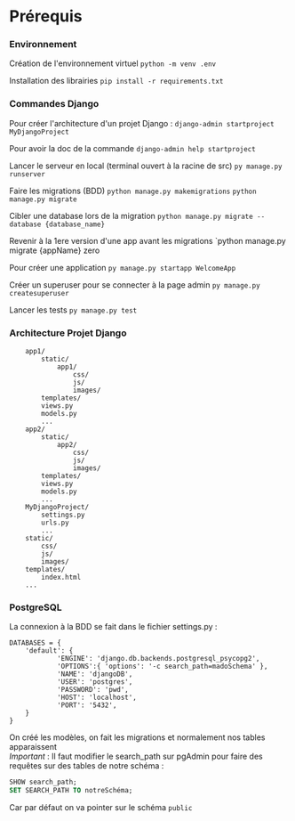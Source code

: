# Prérequis

### Environnement

Création de l'environnement virtuel
`python -m venv .env`

Installation des librairies
`pip install -r requirements.txt`  


### Commandes Django

Pour créer l'architecture d'un projet Django :
`django-admin startproject MyDjangoProject`

Pour avoir la doc de la commande 
`django-admin help startproject`

Lancer le serveur en local (terminal ouvert à la racine de src)
`py manage.py runserver`

Faire les migrations (BDD)
`python manage.py makemigrations`
`python manage.py migrate`

Cibler une database lors de la migration
`python manage.py migrate --database {database_name}`

Revenir à la 1ere version d'une app avant les migrations
`python manage.py migrate {appName} zero

Pour créer une application
`py manage.py startapp WelcomeApp`

Créer un superuser pour se connecter à la page admin
`py manage.py createsuperuser`

Lancer les tests
`py manage.py test`

### Architecture Projet Django 

```MyDjangoProject/
    app1/
        static/
            app1/
                css/
                js/
                images/
        templates/
        views.py
        models.py
        ...
    app2/
        static/
            app2/
                css/
                js/
                images/
        templates/
        views.py
        models.py
        ...
    MyDjangoProject/
        settings.py
        urls.py
        ...
    static/
        css/
        js/
        images/
    templates/
        index.html
    ...
```

### PostgreSQL

La connexion à la BDD se fait dans le fichier settings.py :
```
DATABASES = {
    'default': {
            'ENGINE': 'django.db.backends.postgresql_psycopg2',
            'OPTIONS':{ 'options': '-c search_path=madoSchema' },
            'NAME': 'djangoDB',
            'USER': 'postgres',
            'PASSWORD': 'pwd',
            'HOST': 'localhost',
            'PORT': '5432',
    }
}
```
On créé les modèles, on fait les migrations et normalement nos tables apparaissent  
*Important* : Il faut modifier le search_path sur pgAdmin pour faire des requêtes sur des tables de notre schéma :
```sql
SHOW search_path;
SET SEARCH_PATH TO notreSchéma;
```
Car par défaut on va pointer sur le schéma `public`